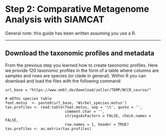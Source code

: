 # Step 2: Comparative Metagenome Analysis with SIAMCAT

General note: this guide has been written assuming you use a R.

---

## Download the taxonomic profiles and metadata

From the previous step you learned how to create taxonomic profiles. Here we provide 120 taxonomic profiles in the form of a table where columns are samples and rows are species (or clade in general). Within R you can download and load the files with the following command:

```
url_base = "https://www.embl.de/download/zeller/TEMP/NCCR_course/"

# mOTUs species table
feat.motus  <- paste0(url_base, 'Wirbel_species.motus')
tax.profiles <- read.table(feat.motus, sep = '\t', quote = '',
                           comment.char = '',
                           stringsAsFactors = FALSE, check.names = FALSE,
                           row.names = 1, header = TRUE)
tax.profiles <- as.matrix(tax.profiles)
```
